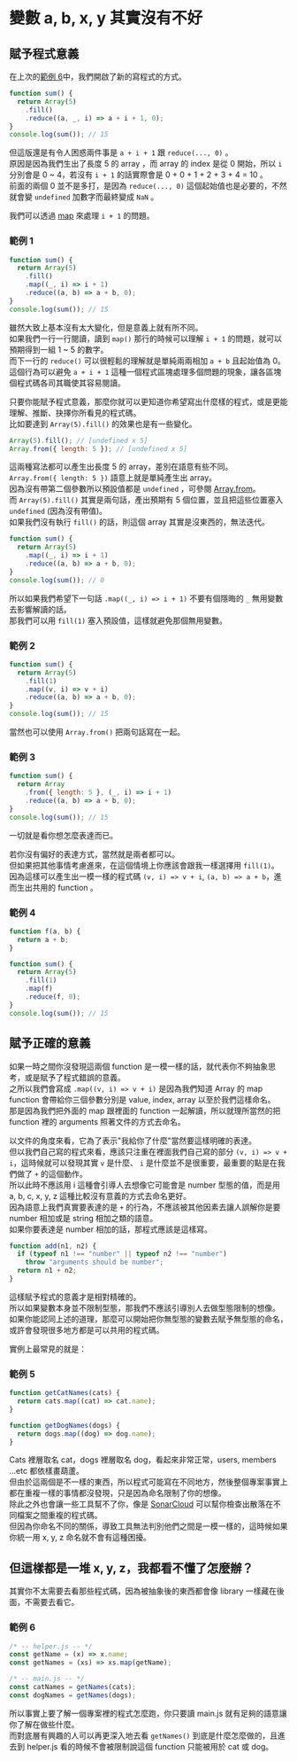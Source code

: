 # 變數 a, b, x, y 其實沒有不好

## 賦予程式意義

在上次的[範例 6]中，我們開啟了新的寫程式的方式。

```js
function sum() {
  return Array(5)
    .fill()
    .reduce((a, _, i) => a + i + 1, 0);
}
console.log(sum()); // 15
```

但這版還是有令人困惑兩件事是 `a + i + 1` 跟 `reduce(..., 0)` 。  
原因是因為我們生出了長度 5 的 array ，而 array 的 index 是從 0 開始，所以 `i` 分別會是 0 ~ 4，若沒有 `i + 1` 的話實際會是 0 + 0 + 1 + 2 + 3 + 4 = 10 。  
前面的兩個 0 並不是多打，是因為 `reduce(..., 0)` 這個起始值也是必要的，不然就會變 `undefined` 加數字而最終變成 `NaN` 。

我們可以透過 [map] 來處理 `i + 1` 的問題。

### 範例 1

```js
function sum() {
  return Array(5)
    .fill()
    .map((_, i) => i + 1)
    .reduce((a, b) => a + b, 0);
}
console.log(sum()); // 15
```

雖然大致上基本沒有太大變化，但是意義上就有所不同。  
如果我們一行一行閱讀，讀到 `map()` 那行的時候可以理解 `i + 1` 的問題，就可以預期得到一組 1 ~ 5 的數字。  
而下一行的 `reduce()` 可以很輕鬆的理解就是單純兩兩相加 `a + b` 且起始值為 0。
這個行為可以避免 `a + i + 1` 這種一個程式區塊處理多個問題的現象，讓各區塊個程式碼各司其職使其容易閱讀。

只要你能賦予程式意義，那麼你就可以更知道你希望寫出什麼樣的程式，或是更能理解、推斷、抉擇你所看見的程式碼。  
比如要達到 `Array(5).fill()` 的效果也是有一些變化。

```js
Array(5).fill(); // [undefined x 5]
Array.from({ length: 5 }); // [undefined x 5]
```

這兩種寫法都可以產生出長度 5 的 array，差別在語意有些不同。  
`Array.from({ length: 5 })` 語意上就是單純產生出 array。  
因為沒有帶第二個參數所以預設值都是 `undefined` ，可參閱 [Array.from]。  
而 `Array(5).fill()` 其實是兩句話，產出預期有 5 個位置，並且把這些位置塞入 `undefined` (因為沒有帶值)。  
如果我們沒有執行 `fill()` 的話，則這個 array 其實是沒東西的，無法迭代。

```js
function sum() {
  return Array(5)
    .map((_, i) => i + 1)
    .reduce((a, b) => a + b, 0);
}
console.log(sum()); // 0
```

所以如果我們希望下一句話 `.map((_, i) => i + 1)` 不要有個隱晦的 `_` 無用變數去影響解讀的話。  
那我們可以用 `fill(1)` 塞入預設值，這樣就避免那個無用變數。

### 範例 2

```js
function sum() {
  return Array(5)
    .fill(1)
    .map((v, i) => v + i)
    .reduce((a, b) => a + b, 0);
}
console.log(sum()); // 15
```

當然也可以使用 `Array.from()` 把兩句話寫在一起。

### 範例 3

```js
function sum() {
  return Array
    .from({ length: 5 }, (_, i) => i + 1)
    .reduce((a, b) => a + b, 0);
}
console.log(sum()); // 15
```

一切就是看你想怎麼表達而已。

若你沒有偏好的表達方式，當然就是兩者都可以。  
但如果把其他事情考慮進來，在這個情境上你應該會跟我一樣選擇用 `fill(1)`。  
因為這樣可以產生出一模一樣的程式碼 `(v, i) => v + i`, `(a, b) => a + b`，進而生出共用的 function 。

### 範例 4

```js
function f(a, b) {
  return a + b;
}

function sum() {
  return Array(5)
    .fill(1)
    .map(f)
    .reduce(f, 0);
}
console.log(sum()); // 15
```

## 賦予正確的意義

如果一時之間你沒發現這兩個 function 是一模一樣的話，就代表你不夠抽象思考，或是賦予了程式錯誤的意義。  
之所以我們會寫成 `.map((v, i) => v + i)` 是因為我們知道 Array 的 map function 會帶給你三個參數分別是 value, index, array 以至於我們這樣命名。  
那是因為我們把外面的 map 跟裡面的 function 一起解讀，所以就理所當然的把 function 裡的 arguments 照著文件的方式去命名。

以文件的角度來看，它為了表示"我給你了什麼"當然要這樣明確的表達。  
但以我們自己寫的程式來看，應該只注重在裡面我們自己寫的部分 `(v, i) => v + i`，這時候就可以發現其實 `v` 是什麼、 `i` 是什麼並不是很重要，最重要的點是在我們做了 `+` 的這個動作。  
所以此時不應該用 i 這種會引導人去想像它可能會是 number 型態的值，而是用 a, b, c, x, y, z 這種比較沒有意義的方式去命名更好。  
因為語意上我們真實要表達的是 `+` 的行為，不應該被其他因素去讓人誤解你是要 number 相加或是 string 相加之類的語意。  
如果你要表達是 number 相加的話，那程式應該是這樣寫。

```js
function add(n1, n2) {
  if (typeof n1 !== "number" || typeof n2 !== "number")
    throw "arguments should be number";
  return n1 + n2;
}
```

這樣賦予程式的意義才是相對精確的。  
所以如果變數本身並不限制型態，那我們不應該引導別人去做型態限制的想像。  
如果你能認同上述的道理，那麼可以開始把你無型態的變數去賦予無型態的命名，或許會發現很多地方都是可以共用的程式碼。

實例上最常見的就是：

### 範例 5

```js
function getCatNames(cats) {
  return cats.map((cat) => cat.name);
}

function getDogNames(dogs) {
  return dogs.map((dog) => dog.name);
}
```

Cats 裡層取名 cat，dogs 裡層取名 dog，看起來非常正常，users, members ...etc 都依樣畫葫蘆。  
但由於這兩個是不一樣的東西，所以程式可能寫在不同地方，然後整個專案事實上都在重複一樣的事情都沒發現，只是因為命名限制了你的想像。  
除此之外也會讓一些工具幫不了你，像是 [SonarCloud] 可以幫你檢查出散落在不同檔案之間重複的程式碼。  
但因為你命名不同的關係，導致工具無法判別他們之間是一模一樣的，這時候如果你統一用 x, y, z 命名就不會有這種困擾。

## 但這樣都是一堆 x, y, z，我都看不懂了怎麼辦？

其實你不太需要去看那些程式碼，因為被抽象後的東西都會像 library 一樣藏在後面，不需要去看它。

### 範例 6

```js
/* -- helper.js -- */
const getName = (x) => x.name;
const getNames = (xs) => xs.map(getName);

/* -- main.js -- */
const catNames = getNames(cats);
const dogNames = getNames(dogs);
```

所以事實上要了解一個專案裡的程式怎麼跑，你只要讀 main.js 就有足夠的語意讓你了解在做些什麼。  
而對底層有興趣的人可以再更深入地去看 `getNames()` 到底是什麼怎麼做的，且進去到 helper.js 看的時候不會被限制說這個 function 只能被用於 cat 或 dog。

[範例 6]: https://github.com/QimatLuo/best_practice/blob/main/var_let_const.md#%E7%AF%84%E4%BE%8B-6
[map]: https://developer.mozilla.org/zh-TW/docs/Web/JavaScript/Reference/Global_Objects/Array/map
[array.from]: https://developer.mozilla.org/zh-TW/docs/Web/JavaScript/Reference/Global_Objects/Array/from
[sonarcloud]: https://sonarcloud.io/
